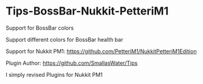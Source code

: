 # Tips-BossBar-Nukkit-PetteriM1
Support for BossBar colors

Support different colors for BossBar health bar

Support for Nukkit PM1: https://github.com/PetteriM1/NukkitPetteriM1Edition


Plugin Author: https://github.com/SmallasWater/Tips


I simply revised Plugins for Nukkit PM1

